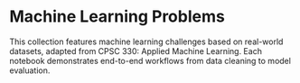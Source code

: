 # Machine Learning Problems

This collection features machine learning challenges based on real-world datasets, adapted from CPSC 330: Applied Machine Learning. Each notebook demonstrates end-to-end workflows from data cleaning to model evaluation.
